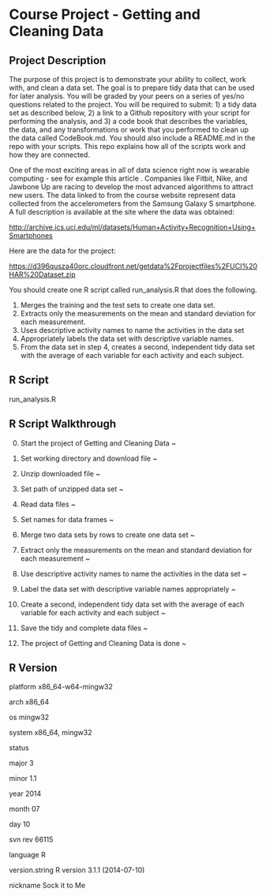 # Course Project - Getting and Cleaning Data

## Project Description

The purpose of this project is to demonstrate your ability to collect, work with, and clean a data set. The goal is to prepare tidy data that can be used for later analysis. You will be graded by your peers on a series of yes/no questions related to the project. You will be required to submit: 1) a tidy data set as described below, 2) a link to a Github repository with your script for performing the analysis, and 3) a code book that describes the variables, the data, and any transformations or work that you performed to clean up the data called CodeBook.md. You should also include a README.md in the repo with your scripts. This repo explains how all of the scripts work and how they are connected.  

One of the most exciting areas in all of data science right now is wearable computing - see for example this article . Companies like Fitbit, Nike, and Jawbone Up are racing to develop the most advanced algorithms to attract new users. The data linked to from the course website represent data collected from the accelerometers from the Samsung Galaxy S smartphone. A full description is available at the site where the data was obtained: 

http://archive.ics.uci.edu/ml/datasets/Human+Activity+Recognition+Using+Smartphones 

Here are the data for the project: 

https://d396qusza40orc.cloudfront.net/getdata%2Fprojectfiles%2FUCI%20HAR%20Dataset.zip 

 You should create one R script called run_analysis.R that does the following. 
 1. Merges the training and the test sets to create one data set.
 2. Extracts only the measurements on the mean and standard deviation for each measurement. 
 3. Uses descriptive activity names to name the activities in the data set
 4. Appropriately labels the data set with descriptive variable names. 
 5. From the data set in step 4, creates a second, independent tidy data set with the average of each variable for each activity and each subject.


## R Script

run_analysis.R

## R Script Walkthrough

0. Start the project of Getting and Cleaning Data ~

1. Set working directory and download file ~

2. Unzip downloaded file ~

3. Set path of unzipped data set ~

4. Read data files ~

5. Set names for data frames ~

6. Merge two data sets by rows to create one data set ~

7. Extract only the measurements on the mean and standard deviation for each measurement ~

8. Use descriptive activity names to name the activities in the data set ~

9. Label the data set with descriptive variable names appropriately ~

10. Create a second, independent tidy data set with the average of each variable for each activity and each subject ~

11. Save the tidy and complete data files ~

12. The project of Getting and Cleaning Data is done ~


## R Version

platform       x86_64-w64-mingw32

arch           x86_64

os             mingw32

system         x86_64, mingw32

status

major          3

minor          1.1

year           2014

month          07

day            10

svn rev        66115

language       R

version.string R version 3.1.1 (2014-07-10)

nickname       Sock it to Me
